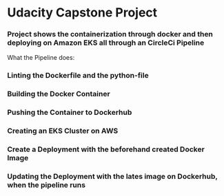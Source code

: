 # Udacity Capstone Project

### Project shows the containerization through docker and then deploying on Amazon EKS all through an CircleCi Pipeline

What the Pipeline does:

### Linting the Dockerfile and the python-file

### Building the Docker Container

### Pushing the Container to Dockerhub

### Creating an EKS Cluster on AWS

### Create a Deployment with the beforehand created Docker Image

### Updating the Deployment with the lates image on Dockerhub, when the pipeline runs
